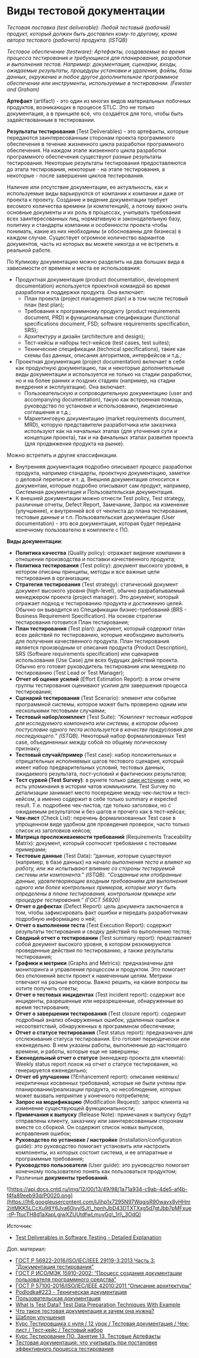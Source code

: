 # Виды тестовой документации

_Тестовая поставка (test deliverable): Любой тестовый (рабочий) продукт, который должен быть доставлен кому-то другому, кроме автора тестового (рабочего) продукта. (ISTQB)_

_Тестовое обеспечение (testware): Артефакты, создаваемые во время процесса тестирования и требующиеся для планирования, разработки и выполнения тестов. Например: документация, сценарии, входы, ожидаемые результаты, процедуры установки и удаления, файлы, базы данных, окружение и любое другое дополнительное программное обеспечение или инструменты, используемые в тестировании. (Fewster and Graham)_

**Артефакт** (artifact) - это один из многих видов материальных побочных продуктов, возникающих в процессе STLC. Это не только документация, а в принципе всё, что создаётся для того, чтобы быть задействованным в тестировании.

**Результаты тестирования** (Test Deliverables) - это артефакты, которые передаются заинтересованным сторонам проекта программного обеспечения в течение жизненного цикла разработки программного обеспечения. На каждом этапе жизненного цикла разработки программного обеспечения существуют разные результаты тестирования. Некоторые результаты тестирования предоставляются до этапа тестирования, некоторые - на этапе тестирования, а некоторые - после завершения циклов тестирования.

Наличие или отсутствие документации, ее актуальность, как и используемые виды варьируются от компании к компании и даже от проекта к проекту. Создание и ведение документации требует весомого количества времени (и компетенций), а потому важно знать основные документы и их роль в процессах, учитывать требования всех заинтересованных лиц, нормативную и законодательную базу, политику и стандарты компании и особенности проекта чтобы понимать, какие из них необходимы (и обоснованны для бизнеса) в каждом случае. Существует огромное количество вариантов документов, часть из которых вы можете никогда и не встретить в реальной работе.

По Куликову документацию можно разделить на два больших вида в зависимости от времени и места ее использования:

* Продуктная документация (product documentation, development documentation) используется проектной командой во время разработки и поддержки продукта. Она включает:
  * План проекта (project management plan) и в том числе тестовый план (test plan);
  * Требования к программному продукту (product requirements document, PRD) и функциональные спецификации (functional specifications document, FSD; software requirements specification, SRS);
  * Архитектуру и дизайн (architecture and design);
  * Тест-кейсы и наборы тест-кейсов (test cases, test suites);
  * Технические спецификации (technical specifications), такие как схемы баз данных, описания алгоритмов, интерфейсов и т.д.;
* Проектная документация (project documentation) включает в себя как продуктную документацию, так и некоторые дополнительные виды документации и используется не только на стадии разработки, но и на более ранних и поздних стадиях (например, на стадии внедрения и эксплуатации). Она включает:
  * Пользовательскую и сопроводительную документацию (user and accompanying documentation), такую как встроенная помощь, руководство по установке и использованию, лицензионные соглашения и т.д.;
  * Маркетинговую документацию (market requirements document, MRD), которую представители разработчика или заказчика используют как на начальных этапах (для уточнения сути и концепции проекта), так и на финальных этапах развития проекта (для продвижения продукта на рынке).

Можно встретить и другие классификации.

* Внутренняя документация подробно описывает процесс разработки продукта, например стандарты, проектную документацию, заметки о деловой переписке и т. д. Внешняя документация относится к документам, которые подробно описывают сам продукт, например, Системная документация и Пользовательская документация.
* К внешней документации можно отнести Test policy, Test strategy, различные отчеты, Defect Report, Замечание, Запрос на изменение (улучшение), к внутренней всё от чеклиста до плана тестирования, тестовые данные и т.п. Пользовательская документация (User documentation) - это вся документация, которая будет передана конечному пользователю в комплекте с ПО.

**Виды документации**:

* **Политика качества** (Quality policy): отражает видение компании в отношении производства и поставки качественного продукта;
* **Политика тестирования** (Test policy): документ высокого уровня, в котором описаны принципы, методы и все важные цели тестирования в организации;
* **Стратегия тестирования** (Test strategy): статический документ документ высокого уровня (high-level), обычно разрабатываемый менеджером проекта (project manager). Это документ, который отражает подход к тестированию продукта и достижению целей. Обычно он выводится из Спецификации бизнес-требований (BRS - Business Requirement Specification). На основе стратегии тестирования готовится План тестирования;
* **План тестирования** (Test plan): документ, который содержит план всех действий по тестированию, которые необходимо выполнить для получения качественного продукта. План тестирования является производным от описания продукта (Product Description), SRS (Software requirements specification) или сценариев использования (Use Case) для всех будущих действий проекта. Обычно его готовит руководитель тестирования или менеджер по тестированию (Test Lead or Test Manager);
* **Отчет об оценке усилий** (Effort Estimation Report): в этом отчете группы тестирования оценивают усилия для завершения процесса тестирования;
* **Сценарий тестирования** (Test Scenario): элемент или событие программной системы, которое может быть проверено одним или несколькими тестовыми случаями;
* **Тестовый набор/комплект** (Test Suite): _“Комплект тестовых наборов для исследуемого компонента или системы, в котором обычно постусловие одного теста используется в качестве предусловия для последующего.” (ISTQB)_. Некоторый набор формализованных Test case, объединенных между собой по общему логическому признаку;
* **Тестовый случай/пример** (Test case): набор положительных и отрицательных исполняемых шагов тестового сценария, который имеет набор предварительных условий, тестовых данных, ожидаемого результата, пост-условий и фактических результатов;
* **Тест сурвей (Test Survey)**: в рунете только [один источник](https://www.a1qa.ru/blog/obespechivaem-kachestvo-mobilnyh-prilozhenij-shag-2-planirovanie-testovyh-aktivnostej/) о нем, но есть упоминания в истории чатов коммьюнити. Test Survey по детализации занимает место посередине между чек-листом и тест-кейсом, а именно содержит в себе только summary и expected result. Т.е. подробнее чек-листов, где только заголовки, но с ожидаемым результатом и без шагов и прочего как в тест-кейсах;
* **Чек-лист** (Check List): перечень формализованных Test case в упрощенном виде удобном для проведения проверок, часто только список из заголовков кейсов;
* **Матрица прослеживаемости требований** (Requirements Traceability Matrix): документ, который соотносит требования с тестовыми примерами;
* **Тестовые данные** (Test Data): “данные, которые существуют (например, в базе данных) на начало _выполнения теста и влияют на работу, или же испытывают влияние со стороны тестируемой системы или компонента.” (ISTQB). “Созданные или отобранные данные, удовлетворяющие входным требованиям для выполнения одного или более контрольных примеров, которые могут быть определены в плане тестирования, контрольном примере или процедуре тестирования.” (ГОСТ 56920)_
* **Отчет о дефектах** (Defect Report): цель документа заключается в том, чтобы зафиксировать факт ошибки и передать разработчикам подробную информацию о ней;
* **Отчет о выполнении теста** (Test Execution Report): содержит результаты тестирования и сводку действий по выполнению тестов;
* **Сводный отчет о тестировании** (Test summary report): представляет собой документ высокого уровня, в котором резюмируются проведенные действия по тестированию, а также результаты тестирования;
* **Графики и метрики** (Graphs and Metrics): предназначены для мониторинга и управления процессом и продуктом. Это помогает без отклонений вести проект к намеченным целям. Метрики отвечают на разные вопросы. Важно решить, на какие вопросы вы хотите получить ответы;
* **Отчет о тестовых инцидентах** (Test incident report): содержит все инциденты, разрешенные или неразрешенные, обнаруженные во время тестирования;
* **Отчет о завершении тестирования** (Test closure report): содержит подробный анализ обнаруженных ошибок, удаленных ошибок и несоответствий, обнаруженных в программном обеспечении;
* **Отчет о статусе тестирования** (Test status report): предназначен для отслеживания статуса тестирования. Его готовят периодически или еженедельно. В нем указаны работы, выполненные до настоящего времени, и работы, которые еще не завершены;
* **Еженедельный отчет о статусе** (менеджер проекта для клиента): Weekly status report похож на отчет о статусе тестирования, но генерируется еженедельно;
* **Отчет об улучшении** (?Enhancement report): описание неявных/некритичных косвенных требований, которые не были учтены при планировании/реализации продукта, но несоблюдение, которых может вызвать неприятие у конечного потребителя;
* **Запрос на модификацию** (Modification Request): запрос клиента на изменение существующей функциональности;
* **Примечания к выпуску** (Release Note): примечания к выпуску будут отправлены клиенту, заказчику или заинтересованным сторонам вместе со сборкой. Он содержит список новых выпусков, исправления ошибок;
* **Руководство по установке / настройке** (Installation/configuration guide): это руководство помогает установить или настроить компоненты, из которых состоит система, и ее аппаратные и программные требования;
* **Руководство пользователя** (User guide): это руководство помогает конечному пользователю понять как пользоваться продуктом;
* Различные **документы требований**.

![https://api.docs.cntd.ru/img/12/00/13/49/98/1a71a934-c9ab-4de5-af4b-f4fa89eeb93d/P0020.png](https://lh6.googleusercontent.com/IJjhp1x7295N97WqgjsR90wavx8yHHm2iitMKK5LCcXu98Y6Jva60iyylSJt\_hpnhJbD43DTXTXxg5d7gtJbb7pMFxue-tP-TtucTH8d1aXapLgjwXZUUtdfwLmuyGq\_1rI\_3OdQ)

Источник:

* [Test Deliverables in Software Testing - Detailed Explanation](https://www.softwaretestingmaterial.com/test-deliverables/)

Доп. материал:

* [ГОСТ Р 56922-2016/ISO/IEC/IEEE 29119-3:2013 Часть 3: “Документация тестирования”](https://docs.cntd.ru/document/1200134998)
* [ГОСТ Р ИСО/МЭК 15910-2002: “Процесс создания документации пользователя программного средства”](https://docs.cntd.ru/document/1200030141)
* [ГОСТ Р 57100-2016/ISO/IEC/IEEE 42010:2011 “Описание архитектуры”](https://docs.cntd.ru/document/1200139542)
* [Podlodka#223 - Техническая документация](https://www.youtube.com/watch?v=S8kiPiG0jW8)
* [Пользовательская документация](https://habr.com/ru/post/542288/)
* [What Is Test Data? Test Data Preparation Techniques With Example](https://www.softwaretestinghelp.com/tips-to-design-test-data-before-executing-your-test-cases/)
* [Что такое тестовая документация и зачем она нужна?](https://testengineer.ru/chto-takoe-testovaya-dokumentaciya-i-zachem-ona-nuzhna/)
* [Шаблон улучшения](http://okiseleva.blogspot.com/2015/10/blog-post\_16.html)
* [Курс Тестировщика с нуля / 12 урок / Тестовая документация / Чек-лист / Тест-кейс / Тестовый набор](https://www.youtube.com/watch?v=PaSqLjdLQw4)
* [Курс Тестирование ПО. Занятие 13. Тестовые Артефакты](https://www.youtube.com/watch?v=9U3UbDR9ivE)
* [Тестовая документация: что учитывать при постановке эффективного процесса тестирования](https://habr.com/ru/post/674200/)
